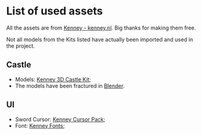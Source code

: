 # List of used assets

All the assets are from [Kenney - kenney.nl](https://www.kenney.nl/). Big thanks for making them free.

Not all models from the Kits listed have actually been imported and used in the project.

## Castle

* Models: [Kenney 3D Castle Kit](https://kenney.nl/assets/castle-kit);
* The models have been fractured in [Blender](https://www.blender.org/).

## UI

* Sword Cursor: [Kenney Cursor Pack](https://kenney.nl/assets/cursor-pack);
* Font: [Kenney Fonts](https://kenney.nl/assets/kenney-fonts);
